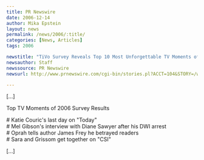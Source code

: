 ```yaml
---
title: PR Newswire
date: 2006-12-14
author: Mika Epstein
layout: news
permalink: /news/2006/:title/
categories: [News, Articles]
tags: 2006

newstitle: "TiVo Survey Reveals Top 10 Most Unforgettable TV Moments of 2006 According to American TV Viewers  "
newsauthor: Staff  
newssource: PR Newswire  
newsurl: http://www.prnewswire.com/cgi-bin/stories.pl?ACCT=104&STORY=/www/story/12-14-2006/0004491249&EDATE=  

---
```


[...]

Top TV Moments of 2006 Survey Results

\# Katie Couric's last day on "Today"  
\# Mel Gibson's interview with Diane Sawyer after his DWI arrest  
\# Oprah tells author James Frey he betrayed readers  
\# Sara and Grissom get together on "CSI"

[...]

